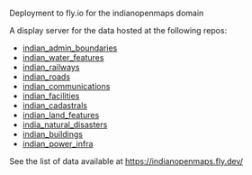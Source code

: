 Deployment to fly.io for the indianopenmaps domain

A display server for the data hosted at the following repos:
* [indian_admin_boundaries](https://github.com/ramSeraph/indian_admin_boundaries)
* [indian_water_features](https://github.com/ramSeraph/indian_water_features)
* [indian_railways](https://github.com/ramSeraph/indian_railways)
* [indian_roads](https://github.com/ramSeraph/indian_roads)
* [indian_communications](https://github.com/ramSeraph/indian_communications)
* [indian_facilities](https://github.com/ramSeraph/indian_facilities)
* [indian_cadastrals](https://github.com/ramSeraph/indian_cadastrals)
* [indian_land_features](https://github.com/ramSeraph/indian_land_features)
* [india_natural_disasters](https://github.com/ramSeraph/india_natural_disasters)
* [indian_buildings](https://github.com/ramSeraph/indian_buildings)
* [indian_power_infra](https://github.com/ramSeraph/indian_power_infra)

See the list of data available at https://indianopenmaps.fly.dev/

